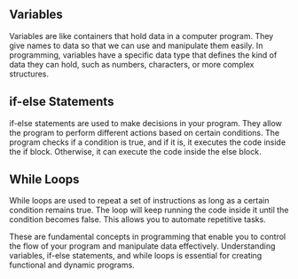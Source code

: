 ## Variables
Variables are like containers that hold data in a computer program. They give names to data so that we can use and manipulate them easily. In programming, variables have a specific data type that defines the kind of data they can hold, such as numbers, characters, or more complex structures.
## if-else Statements
if-else statements are used to make decisions in your program. They allow the program to perform different actions based on certain conditions. The program checks if a condition is true, and if it is, it executes the code inside the if block. Otherwise, it can execute the code inside the else block.
## While Loops
While loops are used to repeat a set of instructions as long as a certain condition remains true. The loop will keep running the code inside it until the condition becomes false. This allows you to automate repetitive tasks.

These are fundamental concepts in programming that enable you to control the flow of your program and manipulate data effectively. Understanding variables, if-else statements, and while loops is essential for creating functional and dynamic programs.
